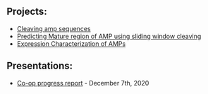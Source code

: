 ## Projects: </br>
   - [Cleaving amp sequences](amp_pipeline) </br>
   - [Predicting Mature region of AMP using sliding window cleaving](sliding_window)
   - [Expression Characterization of AMPs](phylogenetic_tree)



## Presentations: </br>
   - [Co-op progress report](./Term-1.pdf) - December 7th, 2020
